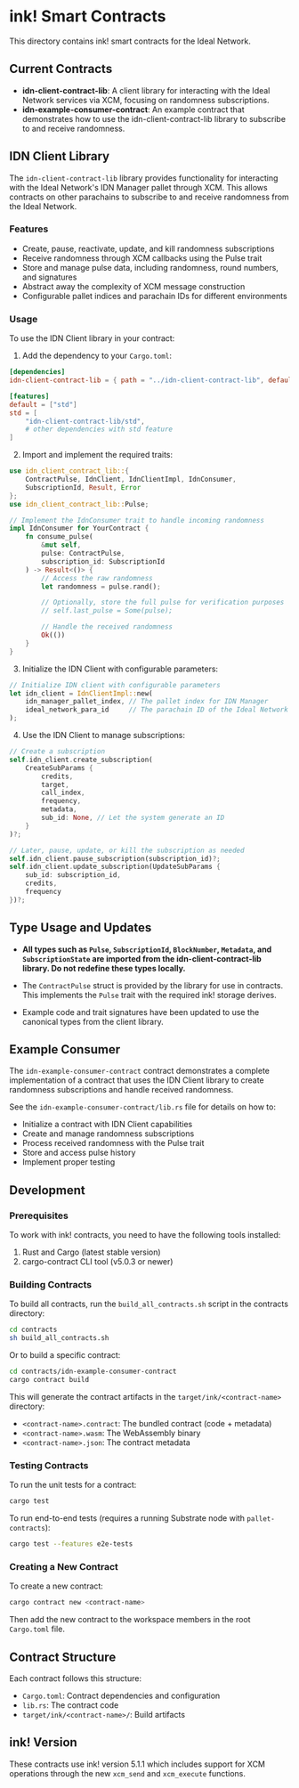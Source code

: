 # ink! Smart Contracts

This directory contains ink! smart contracts for the Ideal Network.

## Current Contracts

- **idn-client-contract-lib**: A client library for interacting with the Ideal Network services via XCM, focusing on randomness subscriptions.
- **idn-example-consumer-contract**: An example contract that demonstrates how to use the idn-client-contract-lib library to subscribe to and receive randomness.

## IDN Client Library

The `idn-client-contract-lib` library provides functionality for interacting with the Ideal Network's IDN Manager pallet through XCM. This allows contracts on other parachains to subscribe to and receive randomness from the Ideal Network.

### Features

- Create, pause, reactivate, update, and kill randomness subscriptions
- Receive randomness through XCM callbacks using the Pulse trait
- Store and manage pulse data, including randomness, round numbers, and signatures
- Abstract away the complexity of XCM message construction
- Configurable pallet indices and parachain IDs for different environments

### Usage

To use the IDN Client library in your contract:

1. Add the dependency to your `Cargo.toml`:

```toml
[dependencies]
idn-client-contract-lib = { path = "../idn-client-contract-lib", default-features = false }

[features]
default = ["std"]
std = [
    "idn-client-contract-lib/std",
    # other dependencies with std feature
]
```

2. Import and implement the required traits:

```rust
use idn_client_contract_lib::{
    ContractPulse, IdnClient, IdnClientImpl, IdnConsumer,
    SubscriptionId, Result, Error
};
use idn_client_contract_lib::Pulse;

// Implement the IdnConsumer trait to handle incoming randomness
impl IdnConsumer for YourContract {
    fn consume_pulse(
        &mut self,
        pulse: ContractPulse,
        subscription_id: SubscriptionId
    ) -> Result<()> {
        // Access the raw randomness
        let randomness = pulse.rand();

        // Optionally, store the full pulse for verification purposes
        // self.last_pulse = Some(pulse);

        // Handle the received randomness
        Ok(())
    }
}
```

3. Initialize the IDN Client with configurable parameters:

```rust
// Initialize IDN client with configurable parameters
let idn_client = IdnClientImpl::new(
    idn_manager_pallet_index, // The pallet index for IDN Manager
    ideal_network_para_id     // The parachain ID of the Ideal Network
);
```

4. Use the IDN Client to manage subscriptions:

```rust
// Create a subscription
self.idn_client.create_subscription(
    CreateSubParams {
        credits,
        target,
        call_index,
        frequency,
        metadata,
        sub_id: None, // Let the system generate an ID
    }
)?;

// Later, pause, update, or kill the subscription as needed
self.idn_client.pause_subscription(subscription_id)?;
self.idn_client.update_subscription(UpdateSubParams {
    sub_id: subscription_id,
    credits,
    frequency
})?;
```

## Type Usage and Updates

- **All types such as `Pulse`, `SubscriptionId`, `BlockNumber`, `Metadata`, and `SubscriptionState` are imported from the idn-client-contract-lib library. Do not redefine these types locally.**

- The `ContractPulse` struct is provided by the library for use in contracts. This implements the `Pulse` trait with the required ink! storage derives.

- Example code and trait signatures have been updated to use the canonical types from the client library.

## Example Consumer

The `idn-example-consumer-contract` contract demonstrates a complete implementation of a contract that uses the IDN Client library to create randomness subscriptions and handle received randomness.

See the `idn-example-consumer-contract/lib.rs` file for details on how to:

- Initialize a contract with IDN Client capabilities
- Create and manage randomness subscriptions
- Process received randomness with the Pulse trait
- Store and access pulse history
- Implement proper testing

## Development

### Prerequisites

To work with ink! contracts, you need to have the following tools installed:

1. Rust and Cargo (latest stable version)
2. cargo-contract CLI tool (v5.0.3 or newer)

### Building Contracts

To build all contracts, run the `build_all_contracts.sh` script in the contracts directory:

```bash
cd contracts
sh build_all_contracts.sh
```

Or to build a specific contract:

```bash
cd contracts/idn-example-consumer-contract
cargo contract build
```

This will generate the contract artifacts in the `target/ink/<contract-name>` directory:

- `<contract-name>.contract`: The bundled contract (code + metadata)
- `<contract-name>.wasm`: The WebAssembly binary
- `<contract-name>.json`: The contract metadata

### Testing Contracts

To run the unit tests for a contract:

```bash
cargo test
```

To run end-to-end tests (requires a running Substrate node with `pallet-contracts`):

```bash
cargo test --features e2e-tests
```

### Creating a New Contract

To create a new contract:

```bash
cargo contract new <contract-name>
```

Then add the new contract to the workspace members in the root `Cargo.toml` file.

## Contract Structure

Each contract follows this structure:

- `Cargo.toml`: Contract dependencies and configuration
- `lib.rs`: The contract code
- `target/ink/<contract-name>/`: Build artifacts

## ink! Version

These contracts use ink! version 5.1.1 which includes support for XCM operations through the new `xcm_send` and `xcm_execute` functions.

